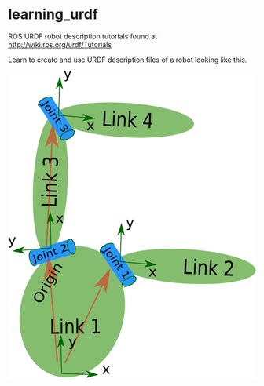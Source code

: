 # learning_urdf
ROS URDF robot description tutorials found at http://wiki.ros.org/urdf/Tutorials

Learn to create and use URDF description files of a robot looking like this.

![Image of robot](robot.png)
